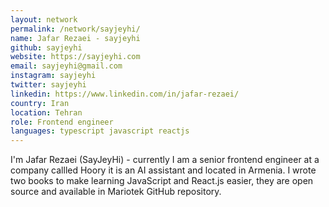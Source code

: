 ```yaml
---
layout: network
permalink: /network/sayjeyhi/
name: Jafar Rezaei - sayjeyhi
github: sayjeyhi
website: https://sayjeyhi.com
email: sayjeyhi@gmail.com
instagram: sayjeyhi
twitter: sayjeyhi
linkedin: https://www.linkedin.com/in/jafar-rezaei/
country: Iran
location: Tehran
role: Frontend engineer
languages: typescript javascript reactjs
---
```


I'm Jafar Rezaei (SayJeyHi) - currently I am a senior frontend engineer at a company callled Hoory it is an AI assistant and located in Armenia.
I wrote two books to make learning JavaScript and React.js easier, they are open source and available in Mariotek GitHub repository.
